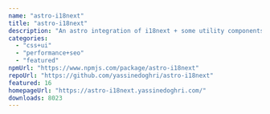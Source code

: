```yaml
---
name: "astro-i18next"
title: "astro-i18next"
description: "An astro integration of i18next + some utility components to help you translate your astro websites!"
categories:
  - "css+ui"
  - "performance+seo"
  - "featured"
npmUrl: "https://www.npmjs.com/package/astro-i18next"
repoUrl: "https://github.com/yassinedoghri/astro-i18next"
featured: 16
homepageUrl: "https://astro-i18next.yassinedoghri.com/"
downloads: 8023
---
```

